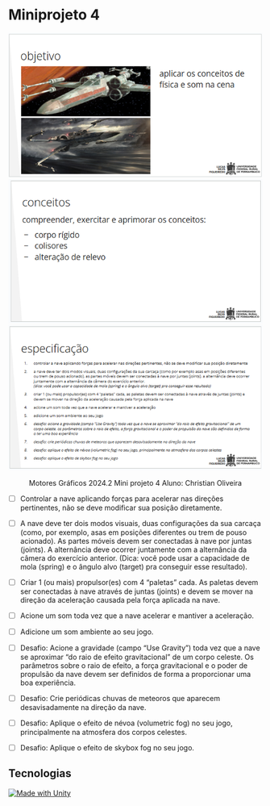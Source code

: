 # Miniprojeto 4

<div  align="center">

![objetivo](image.png)
![conceitos](image-1.png)
![especificação](image-2.png)

Motores Gráficos
2024.2
Mini projeto 4
Aluno: Christian Oliveira

</div>

<div  align="left">

-   [ ] Controlar a nave aplicando forças para acelerar nas direções pertinentes, não se deve modificar sua posição diretamente.

-   [ ] A nave deve ter dois modos visuais, duas configurações da sua carcaça (como, por exemplo, asas em posições diferentes ou trem de pouso acionado). As partes móveis devem ser conectadas à nave por juntas (joints). A alternância deve ocorrer juntamente com a alternância da câmera do exercício anterior. (Dica: você pode usar a capacidade de mola (spring) e o ângulo alvo (target) pra conseguir esse resultado).

-   [ ] Criar 1 (ou mais) propulsor(es) com 4 “paletas” cada. As paletas devem ser conectadas à nave através de juntas (joints) e devem se mover na direção da aceleração causada pela força aplicada na nave.

-   [ ] Acione um som toda vez que a nave acelerar e mantiver a aceleração.

-   [ ] Adicione um som ambiente ao seu jogo.

-   [ ] Desafio: Acione a gravidade (campo “Use Gravity”) toda vez que a nave se aproximar “do raio de efeito gravitacional” de um corpo celeste. Os parâmetros sobre o raio de efeito, a força gravitacional e o poder de propulsão da nave devem ser definidos de forma a proporcionar uma boa experiência.

-   [ ] Desafio: Crie periódicas chuvas de meteoros que aparecem desavisadamente na direção da nave.

-   [ ] Desafio: Aplique o efeito de névoa (volumetric fog) no seu jogo, principalmente na atmosfera dos corpos celestes.

-   [ ] Desafio: Aplique o efeito de skybox fog no seu jogo.

## Tecnologias

[![Made with Unity](https://img.shields.io/badge/Made%20with-Unity-57b9d3.svg?style=for-the-badge&logo=unity)](https://unity3d.com)

<br>
